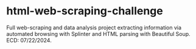 # html-web-scraping-challenge
Full web-scraping and data analysis project extracting information via automated browsing with Splinter and HTML parsing with Beautiful Soup. ECD: 07/22/2024.
